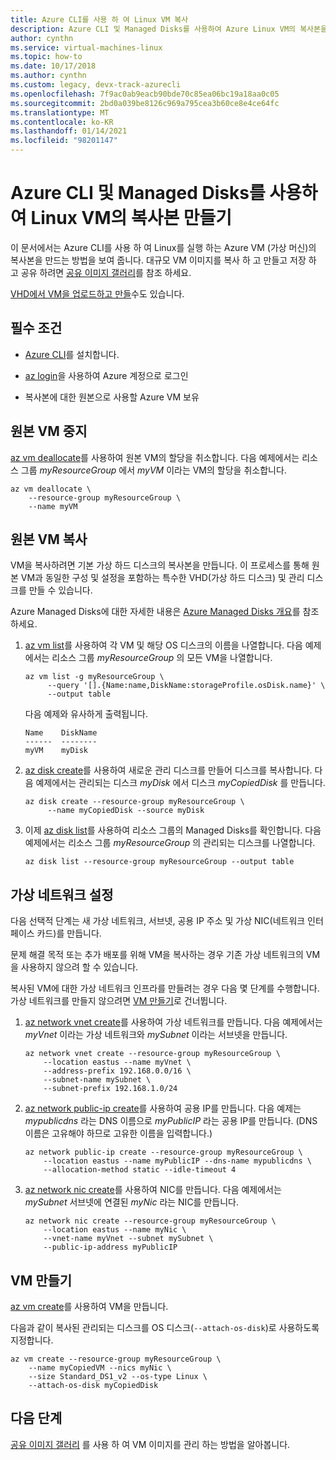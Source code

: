 ```yaml
---
title: Azure CLI를 사용 하 여 Linux VM 복사
description: Azure CLI 및 Managed Disks를 사용하여 Azure Linux VM의 복사본을 만드는 방법을 알아봅니다.
author: cynthn
ms.service: virtual-machines-linux
ms.topic: how-to
ms.date: 10/17/2018
ms.author: cynthn
ms.custom: legacy, devx-track-azurecli
ms.openlocfilehash: 7f9ac0ab9eacb90bde70c85ea06bc19a18aa0c05
ms.sourcegitcommit: 2bd0a039be8126c969a795cea3b60ce8e4ce64fc
ms.translationtype: MT
ms.contentlocale: ko-KR
ms.lasthandoff: 01/14/2021
ms.locfileid: "98201147"
---
```

# <a name="create-a-copy-of-a-linux-vm-by-using-azure-cli-and-managed-disks"></a>Azure CLI 및 Managed Disks를 사용하여 Linux VM의 복사본 만들기

이 문서에서는 Azure CLI를 사용 하 여 Linux를 실행 하는 Azure VM (가상 머신)의 복사본을 만드는 방법을 보여 줍니다. 대규모 VM 이미지를 복사 하 고 만들고 저장 하 고 공유 하려면 [공유 이미지 갤러리](../shared-images-cli.md)를 참조 하세요.

[VHD에서 VM을 업로드하고 만들](upload-vhd.md)수도 있습니다.

## <a name="prerequisites"></a>필수 조건

-   [Azure CLI](/cli/azure/install-az-cli2)를 설치합니다.

-   [az login](/cli/azure/reference-index#az-login)을 사용하여 Azure 계정으로 로그인

-   복사본에 대한 원본으로 사용할 Azure VM 보유

## <a name="stop-the-source-vm"></a>원본 VM 중지

[az vm deallocate](/cli/azure/vm#az-vm-deallocate)를 사용하여 원본 VM의 할당을 취소합니다.
다음 예제에서는 리소스 그룹 *myResourceGroup* 에서 *myVM* 이라는 VM의 할당을 취소합니다.

```azurecli
az vm deallocate \
    --resource-group myResourceGroup \
    --name myVM
```

## <a name="copy-the-source-vm"></a>원본 VM 복사

VM을 복사하려면 기본 가상 하드 디스크의 복사본을 만듭니다. 이 프로세스를 통해 원본 VM과 동일한 구성 및 설정을 포함하는 특수한 VHD(가상 하드 디스크) 및 관리 디스크를 만들 수 있습니다.

Azure Managed Disks에 대한 자세한 내용은 [Azure Managed Disks 개요](../managed-disks-overview.md)를 참조하세요. 

1.  [az vm list](/cli/azure/vm#az-vm-list)를 사용하여 각 VM 및 해당 OS 디스크의 이름을 나열합니다. 다음 예제에서는 리소스 그룹 *myResourceGroup* 의 모든 VM을 나열합니다.
    
    ```azurecli
    az vm list -g myResourceGroup \
         --query '[].{Name:name,DiskName:storageProfile.osDisk.name}' \
         --output table
    ```

    다음 예제와 유사하게 출력됩니다.

    ```azurecli
    Name    DiskName
    ------  --------
    myVM    myDisk
    ```

1.  [az disk create](/cli/azure/disk#az-disk-create)를 사용하여 새로운 관리 디스크를 만들어 디스크를 복사합니다. 다음 예제에서는 관리되는 디스크 *myDisk* 에서 디스크 *myCopiedDisk* 를 만듭니다.

    ```azurecli
    az disk create --resource-group myResourceGroup \
         --name myCopiedDisk --source myDisk
    ``` 

1.  이제 [az disk list](/cli/azure/disk#az-disk-list)를 사용하여 리소스 그룹의 Managed Disks를 확인합니다. 다음 예제에서는 리소스 그룹 *myResourceGroup* 의 관리되는 디스크를 나열합니다.

    ```azurecli
    az disk list --resource-group myResourceGroup --output table
    ```


## <a name="set-up-a-virtual-network"></a>가상 네트워크 설정

다음 선택적 단계는 새 가상 네트워크, 서브넷, 공용 IP 주소 및 가상 NIC(네트워크 인터페이스 카드)를 만듭니다.

문제 해결 목적 또는 추가 배포를 위해 VM을 복사하는 경우 기존 가상 네트워크의 VM을 사용하지 않으려 할 수 있습니다.

복사된 VM에 대한 가상 네트워크 인프라를 만들려는 경우 다음 몇 단계를 수행합니다. 가상 네트워크를 만들지 않으려면 [VM 만들기](#create-a-vm)로 건너뜁니다.

1.  [az network vnet create](/cli/azure/network/vnet#az-network-vnet-create)를 사용하여 가상 네트워크를 만듭니다. 다음 예제에서는 *myVnet* 이라는 가상 네트워크와 *mySubnet* 이라는 서브넷을 만듭니다.

    ```azurecli
    az network vnet create --resource-group myResourceGroup \
        --location eastus --name myVnet \
        --address-prefix 192.168.0.0/16 \
        --subnet-name mySubnet \
        --subnet-prefix 192.168.1.0/24
    ```

1.  [az network public-ip create](/cli/azure/network/public-ip#az-network-public-ip-create)를 사용하여 공용 IP를 만듭니다. 다음 예제는 *mypublicdns* 라는 DNS 이름으로 *myPublicIP* 라는 공용 IP를 만듭니다. (DNS 이름은 고유해야 하므로 고유한 이름을 입력합니다.)

    ```azurecli
    az network public-ip create --resource-group myResourceGroup \
        --location eastus --name myPublicIP --dns-name mypublicdns \
        --allocation-method static --idle-timeout 4
    ```

1.  [az network nic create](/cli/azure/network/nic#az-network-nic-create)를 사용하여 NIC를 만듭니다.
    다음 예제에서는 *mySubnet* 서브넷에 연결된 *myNic* 라는 NIC를 만듭니다.

    ```azurecli
    az network nic create --resource-group myResourceGroup \
        --location eastus --name myNic \
        --vnet-name myVnet --subnet mySubnet \
        --public-ip-address myPublicIP
    ```

## <a name="create-a-vm"></a>VM 만들기

[az vm create](/cli/azure/vm#az-vm-create)를 사용하여 VM을 만듭니다.

다음과 같이 복사된 관리되는 디스크를 OS 디스크(`--attach-os-disk`)로 사용하도록 지정합니다.

```azurecli
az vm create --resource-group myResourceGroup \
    --name myCopiedVM --nics myNic \
    --size Standard_DS1_v2 --os-type Linux \
    --attach-os-disk myCopiedDisk
```

## <a name="next-steps"></a>다음 단계

[공유 이미지 갤러리](../shared-images-cli.md) 를 사용 하 여 VM 이미지를 관리 하는 방법을 알아봅니다.
